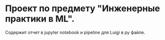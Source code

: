 # Проект по предмету "Инженерные практики в ML".
Содержит отчет в jupyter notebook и pipeline для Luigi в py файле.
